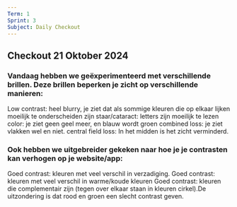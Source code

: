```yaml
---
Term: 1  
Sprint: 3  
Subject: Daily Checkout  
---
```


## Checkout 21 Oktober 2024

### Vandaag hebben we geëxperimenteerd met verschillende brillen. Deze brillen beperken je zicht op verschillende manieren:

Low contrast: heel blurry, je ziet dat als sommige kleuren die op elkaar lijken moeilijk te onderscheiden zijn
staar/cataract: letters zijn moeilijk te lezen
color: je ziet geen geel meer, en blauw wordt groen
combined loss: je ziet vlakken wel en niet.
central field loss: In het midden is het zicht verminderd.

### Ook hebben we uitgebreider gekeken naar hoe je je contrasten kan verhogen op je website/app:
Goed contrast: kleuren met veel verschil in verzadiging.
Goed contrast: kleuren met veel verschil in warme/koude kleuren
Goed contrast: kleuren die complementair zijn (tegen over elkaar staan in kleuren cirkel).De uitzondering is dat rood en groen een slecht contrast geven.